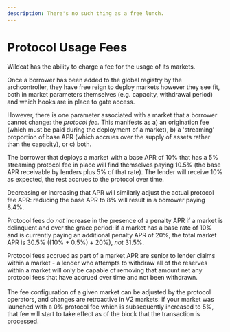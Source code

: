 ```yaml
---
description: There's no such thing as a free lunch.
---
```


# Protocol Usage Fees

Wildcat has the ability to charge a fee for the usage of its markets.

Once a borrower has been added to the global registry by the archcontroller, they have free reign to deploy markets however they see fit, both in market parameters themselves (e.g. capacity, withdrawal period) and which hooks are in place to gate access.

However, there is one parameter associated with a market that a borrower cannot change: the _protocol fee._ This manifests as a) an origination fee (which must be paid during the deployment of a market), b) a 'streaming' proportion of base APR (which accrues over the supply of assets rather than the capacity), or c) both.

The borrower that deploys a market with a base APR of 10% that has a 5% streaming protocol fee in place will find themselves paying 10.5% (the base APR receivable by lenders plus 5% of that rate). The lender will receive 10% as expected, the rest accrues to the protocol over time.

Decreasing or increasing that APR will similarly adjust the actual protocol fee APR: reducing the base APR to 8% will result in a borrower paying 8.4%.

Protocol fees do _not_ increase in the presence of a penalty APR if a market is delinquent and over the grace period: if a market has a base rate of 10% and is currently paying an additional penalty APR of 20%, the total market APR is 30.5% ((10% + 0.5%) + 20%), _not_ 31.5%.

Protocol fees accrued as part of a market APR are senior to lender claims within a market - a lender who attempts to withdraw all of the reserves within a market will only be capable of removing that amount net any protocol fees that have accrued over time and not been withdrawn.\
\
The fee configuration of a given market can be adjusted by the protocol operators, and changes are retroactive in V2 markets: if your market was launched with a 0% protocol fee which is subsequently increased to 5%, that fee will start to take effect as of the block that the transaction is processed.



